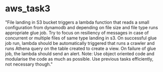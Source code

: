 # aws_task3

"File landing in S3 bucket triggers a lambda function that reads a small configuration from dynamodb and depending on file size and file type runs appropriate glue job.  Try to focus on resiliency of messages in case of concurrent or multiple files of same type landing in s3. On successful glue job run, lambda should be automatically triggered that runs a crawler and runs Athena query on the table created to create a view. On failure of glue job, the lambda should send an alert.
Note: Use object oriented code and modularise the code as much as possible. Use previous tasks efficiently, not necessary though."
